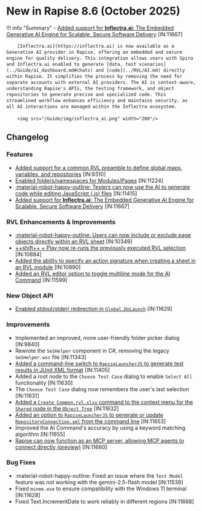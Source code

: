 # New in Rapise 8.6 (October 2025)

!!! info "Summary"
    - [Added support for **Inflectra.ai**: The Embedded Generative AI Engine for Scalable, Secure Software Delivery](../Guide/ai_dashboard.md#inflectraai) [IN:11667]

		[Inflectra.ai](https://inflectra.ai) is now available as a Generative AI provider in Rapise, offering an embedded and secure engine for quality delivery. This integration allows users with Spira and Inflectra.ai enabled to generate [data, test scenarios](../Guide/ai_dashboard.md#chats) and [code](../RVL/AI.md) directly within Rapise. It simplifies the process by removing the need for separate accounts with external AI providers. The AI is context-aware, understanding Rapise's APIs, the testing framework, and object repositories to generate precise and specialized code. This streamlined workflow enhances efficiency and maintains security, as all AI interactions are managed within the Inflectra ecosystem.

		<img src="/Guide/img/inflectra_ai.png" width="200"/>


## Changelog

### Features

- [Added support for a common RVL preamble to define global maps, variables, and repositories](../RVL/Sheets.md#common-sheets) [IN:9310]
- [Enabled folders/namespaces for Modules/Pages](../Guide/Frameworks/pageobjects.md#naming-and-namespaces) [IN:11224]
- [:material-robot-happy-outline: Testers can now use the AI to generate code while editing JavaScript (.js) files](../Guide/ai_dashboard.md#ai-code-assistant) [IN:11415]
- [Added support for **Inflectra.ai**: The Embedded Generative AI Engine for Scalable, Secure Software Delivery](../Guide/ai_dashboard.md#inflectraai) [IN:11667]

### RVL Enhancements & Improvements

- [:material-robot-happy-outline: Users can now include or exclude page objects directly within an RVL sheet](../RVL/AI.md#including-and-excluding-modules-page-objects) [IN:10349]
- [++shift++ + Play now re-runs the previously executed RVL selection](../Guide/playback.md#replay-rvl-selection) [IN:10884]
- [Added the ability to specify an action signature when creating a sheet in an RVL module](../Guide/Frameworks/pageobjects.md#rvl-action-parameters) [IN:10890]
- [Added an RVL editor option to toggle multiline mode for the AI Command](../Guide/options_dialog.md#rvl-editor) [IN:11599]

### New Object API

- [Enabled stdout/stderr redirection in `Global.DoLaunch`](../Libraries/Global.md#dolaunch) [IN:11629]

### Improvements

- Implemented an improved, more user-friendly folder picker dialog [IN:9840]
- Rewrote the `SeSHelper` component in C#, removing the legacy `SeSHelper.wsc` file [IN:11343]
- [Added a command-line switch to `RapiseLauncherJS` to generate test results in JUnit XML format](../Intro/devops.md#viewing-and-reporting-test-results) [IN:11405]
- Added a root node to the `Choose Test Case` dialog to enable `Select All` functionality [IN:11630]
- The `Choose Test Case` dialog now remembers the user's last selection [IN:11631]
- [Added a `Create Common.rvl.xlsx` command to the context menu for the `Shared` node in the `Object Tree`](../RVL/Sheets.md#commonrvlxlsx) [IN:11632]
- [Added an option to `RapiseLauncherJS` to generate or update `RepositoryConnection.xml` from the command line](../Intro/devops.md#dynamic-configuration) [IN:11653]
- Improved the AI Command's accuracy by using a keyword matching algorithm [IN:11655]
- [Rapise can now function as an MCP server, allowing MCP agents to connect directly (preview)](../Guide/options_dialog.md#mcp-server) [IN:11660]

### Bug Fixes

- :material-robot-happy-outline: Fixed an issue where the `Test Model` feature was not working with the gemini-2.5-flash model [IN:11539]
- Fixed `minme.exe` to ensure compatibility with the Windows 11 terminal [IN:11628]
- Fixed Text.IncrementDate to work reliably in different regions [IN:11668]

